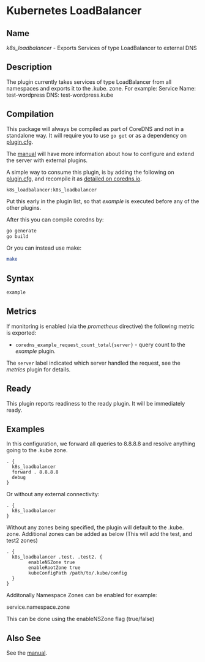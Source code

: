 # Kubernetes LoadBalancer

## Name

*k8s_loadbalancer* - Exports Services of type LoadBalancer to external DNS

## Description

The plugin currently takes services of type LoadBalancer from all namespaces and exports it to the .kube. zone.
For example:
  Service Name: test-wordpress
  DNS: test-wordpress.kube

## Compilation

This package will always be compiled as part of CoreDNS and not in a standalone way. It will require you to use `go get` or as a dependency on [plugin.cfg](https://github.com/coredns/coredns/blob/master/plugin.cfg).

The [manual](https://coredns.io/manual/toc/#what-is-coredns) will have more information about how to configure and extend the server with external plugins.

A simple way to consume this plugin, is by adding the following on [plugin.cfg](https://github.com/coredns/coredns/blob/master/plugin.cfg), and recompile it as [detailed on coredns.io](https://coredns.io/2017/07/25/compile-time-enabling-or-disabling-plugins/#build-with-compile-time-configuration-file).

~~~
k8s_loadbalancer:k8s_loadbalancer
~~~

Put this early in the plugin list, so that *example* is executed before any of the other plugins.

After this you can compile coredns by:

``` sh
go generate
go build
```

Or you can instead use make:

``` sh
make
```

## Syntax

~~~ txt
example
~~~

## Metrics

If monitoring is enabled (via the *prometheus* directive) the following metric is exported:

* `coredns_example_request_count_total{server}` - query count to the *example* plugin.

The `server` label indicated which server handled the request, see the *metrics* plugin for details.

## Ready

This plugin reports readiness to the ready plugin. It will be immediately ready.

## Examples

In this configuration, we forward all queries to 8.8.8.8 and resolve anything going to the .kube zone.

~~~ corefile
. {
  k8s_loadbalancer
  forward . 8.8.8.8
  debug
}
~~~

Or without any external connectivity:

~~~ corefile
. {
  k8s_loadbalancer
}
~~~

Without any zones being specified, the plugin will default to the .kube. zone. 
Additional zones can be added as below (This will add the test, and test2 zones)

~~~ corefile
. {
  k8s_loadbalancer .test. .test2. {
        enableNSZone true
        enableRootZone true
        kubeConfigPath /path/to/.kube/config
  }
}
~~~

Additonally Namespace Zones can be enabled for example:

service.namespace.zone 

This can be done using the enableNSZone flag (true/false)

## Also See

See the [manual](https://coredns.io/manual).

